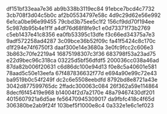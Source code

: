 df151bf33eaa7e36
ab9b338b3119ec84
91ebce7bcd4c7732
3cb708f3d04c5b0c
af2b05534797e58c
4d9c29d62e56e992
6e1ca0be96e99455
79cbd3b75ee5c1f2
156cf9dd70f194ee
5c987db95b4e1f1f
a4df76d68f8fe9c1
e0d73371f73b2769
c5eb1437e41c8356
ea0fb53395c13dfe
f3c66ed34375a7e3
9adf572258ad4287
3c09bce36b52f09c
fa41f5424c8c170c
d1f294e74f6750f3
daaf300e14e3680a
3e0fc9fcc2c606e3
3b863c70fe2219a4
16875198307c3f36
683798f53a23ad75
e22d9bec96c318ca
03225d5bf56dfdf5
200036cc038a46ad
87da82b006f20631
c6d86dc100e94d13
f0e8c5a40601e581
78aad5c50e13eefa
67f487836632f77d
e694a90e99c72e43
ba9519b0c54f249f
dc2c6e5508eebdfd
8792bd8e8721a43e
3042d877599765dc
2ffadc300063c084
26f362a59e114864
8decf6f45419e968
b14004f2d7a2170e
48a79467430df201
4015607921a6d5ae
fe56470945309017
da9fbfc418c4f65d
306380be2ab9f24f
103bef5f1000e8c4
0a332e1e6c1ef023

